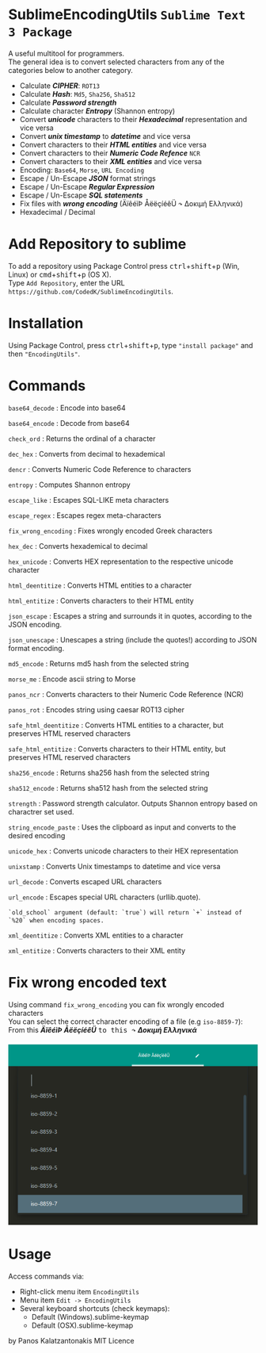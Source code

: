 # SublimeEncodingUtils `Sublime Text 3 Package`
A useful multitool for programmers.<br>
The general idea is to convert selected characters from any of the categories below to another category.

- Calculate ***CIPHER***: `ROT13`
- Calculate ***Hash***: `Md5`, `Sha256`, `Sha512`
- Calculate ***Password strength***
- Calculate character ***Entropy*** (Shannon entropy)
- Convert ***unicode*** characters to their ***Hexadecimal*** representation and vice versa
- Convert ***unix timestamp*** to ***datetime*** and vice versa
- Convert characters to their ***HTML entities*** and vice versa
- Convert characters to their ***Numeric Code Refence*** `NCR`
- Convert characters to their ***XML entities*** and vice versa
- Encoding: `Base64`, `Morse`, `URL Encoding`
- Escape / Un-Escape ***JSON*** format strings
- Escape / Un-Escape ***Regular Expression***
- Escape / Un-Escape ***SQL statements***
- Fix files with ***wrong encoding*** (ÄïêéìÞ ÅëëçíéêÜ  <kbd>↷</kbd> Δοκιμή Ελληνικά)
- Hexadecimal / Decimal

# Add Repository to sublime
To add a repository using Package Control press <kbd>ctrl</kbd>+<kbd>shift</kbd>+<kbd>p</kbd> (Win, Linux) or <kbd>cmd</kbd>+<kbd>shift</kbd>+<kbd>p</kbd> (OS X).<br>
Type `Add Repository`, enter the URL  `https://github.com/CodedK/SublimeEncodingUtils`.

# Installation
Using Package Control, press <kbd>ctrl</kbd>+<kbd>shift</kbd>+<kbd>p</kbd>, type `"install package"` and then `"EncodingUtils"`.

# Commands
`base64_decode` : Encode into base64

`base64_encode` : Decode from base64

`check_ord` : Returns the ordinal of a character

`dec_hex` : Converts from decimal to hexademical

`dencr` : Converts Numeric Code Reference to characters

`entropy` : Computes Shannon entropy

`escape_like` : Escapes SQL-LIKE meta characters

`escape_regex` : Escapes regex meta-characters

`fix_wrong_encoding` : Fixes wrongly encoded Greek characters

`hex_dec` : Converts hexademical to decimal

`hex_unicode` : Converts HEX representation to the respective unicode character

`html_deentitize` : Converts HTML entities to a character

`html_entitize` : Converts characters to their HTML entity

`json_escape` : Escapes a string and surrounds it in quotes, according to the JSON encoding.

`json_unescape` : Unescapes a string (include the quotes!) according to JSON format encoding.

`md5_encode` : Returns md5 hash from the selected string

`morse_me` : Encode ascii string to Morse

`panos_ncr` : Converts characters to their Numeric Code Reference (NCR)

`panos_rot` : Encodes string using caesar ROT13 cipher

`safe_html_deentitize` : Converts HTML entities to a character, but preserves HTML reserved characters

`safe_html_entitize` : Converts characters to their HTML entity, but preserves HTML reserved characters

`sha256_encode` : Returns sha256 hash from the selected string

`sha512_encode` : Returns sha512 hash from the selected string

`strength` : Password strength calculator. Outputs Shannon entropy based on charactrer set used.

`string_encode_paste` : Uses the clipboard as input and converts to the desired encoding

`unicode_hex` : Converts unicode characters to their HEX representation

`unixstamp` : Converts Unix timestamps to datetime and vice versa

`url_decode` : Converts escaped URL characters

`url_encode` : Escapes special URL characters (urllib.quote).

	`old_school` argument (default: `true`) will return `+` instead of `%20` when encoding spaces.

`xml_deentitize` : Converts XML entities to a character

`xml_entitize` : Converts characters to their XML entity


# Fix wrong encoded text
Using command `fix_wrong_encoding` you can fix wrongly encoded characters<br>
You can select the correct character encoding of a file (e.g `iso-8859-7`): <br>
From this ***ÄïêéìÞ ÅëëçíéêÜ*** <kbd> to this ↷</kbd> ***Δοκιμή Ελληνικά***<br><br>
![Select encoding - menu](https://github.com/CodedK/SublimeEncodingUtils/blob/master/assets/sl_menu.png)<br>

# Usage
Access commands via:

- Right-click menu item `EncodingUtils`
- Menu item `Edit -> EncodingUtils`
- Several keyboard shortcuts (check keymaps):
	- Default (Windows).sublime-keymap
	- Default (OSX).sublime-keymap


 by Panos Kalatzantonakis
 MIT Licence
